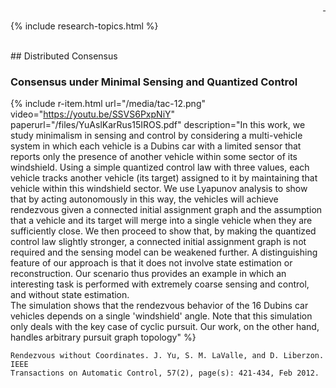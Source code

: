 <div style="text-align: right">
  <a href="https://scholar.google.com/citations?user=jkRa2LEAAAAJ&hl=en"><span style="color:blue">&nbsp;</span></a>
</div>

{% include research-topics.html %} 

<br />
## Distributed Consensus

### Consensus under Minimal Sensing and Quantized Control

{% include r-item.html 
   url="/media/tac-12.png" 
   video="https://youtu.be/SSVS6PxpNiY" 
   paperurl="/files/YuAslKarRus15IROS.pdf" 
   description="In this work, we study minimalism in sensing and control by considering a multi-vehicle system in which each vehicle is a Dubins car with a limited sensor that reports only the presence of another vehicle within some sector of its windshield. Using a simple quantized control law with three values, each vehicle tracks another vehicle (its target) assigned to it by maintaining that vehicle within this windshield sector. We use Lyapunov analysis to show that by acting autonomously in this way, the vehicles will achieve rendezvous given a connected initial assignment graph and the assumption that a vehicle and its target will merge into a single vehicle when they are sufficiently close. We then proceed to show that, by making the quantized control law slightly stronger, a connected initial assignment graph is not required and the sensing model can be weakened further. A distinguishing feature of our approach is that it does not involve state estimation or reconstruction. Our scenario thus provides an example in which an interesting task is performed with extremely coarse sensing and control, and without state estimation. <br/>
   The simulation shows that the rendezvous behavior of the 16 Dubins car vehicles depends on a single 'windshield' angle. Note that this simulation only deals with the key case of cyclic pursuit. Our work, on the other hand, handles arbitrary pursuit graph topology" %}

```
Rendezvous without Coordinates. J. Yu, S. M. LaValle, and D. Liberzon. IEEE 
Transactions on Automatic Control, 57(2), page(s): 421-434, Feb 2012. 
```


